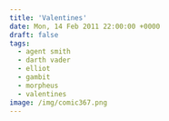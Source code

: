```yaml
---
title: 'Valentines'
date: Mon, 14 Feb 2011 22:00:00 +0000
draft: false
tags:
  - agent smith
  - darth vader
  - elliot
  - gambit
  - morpheus
  - valentines
image: /img/comic367.png
---
```


